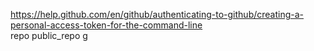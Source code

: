 https://help.github.com/en/github/authenticating-to-github/creating-a-personal-access-token-for-the-command-line<br>
repo public_repo
g
